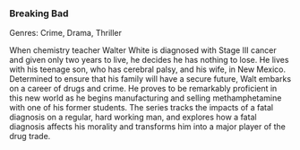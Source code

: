 ### Breaking Bad

Genres: Crime, Drama, Thriller

When chemistry teacher Walter White is diagnosed with Stage III cancer and given only two years to live, he decides he has nothing to lose.
He lives with his teenage son, who has cerebral palsy, and his wife, in New Mexico.
Determined to ensure that his family will have a secure future, Walt embarks on a career of drugs and crime.
He proves to be remarkably proficient in this new world as he begins manufacturing and selling methamphetamine with one of his former students.
The series tracks the impacts of a fatal diagnosis on a regular, hard working man, and explores how a fatal diagnosis affects his morality and transforms him into a major player of the drug trade.

